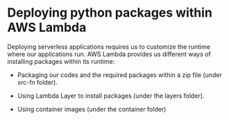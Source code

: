 # Deploying python packages within AWS Lambda 

Deploying serverless applications requires us to customize the runtime where our applications run. 
AWS Lambda provides us different ways of installing packages within its runtime:

- Packaging our codes and the required packages within a zip file (under src-fn folder). 

- Using Lambda Layer to install packages (under the layers folder).

- Using container images (under the container folder) 

